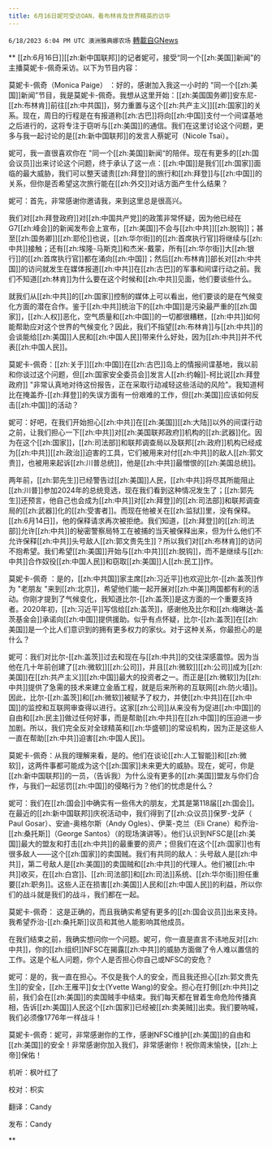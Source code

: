 ```yaml
---
title: 6月16日妮可受访OAN，看布林肯及世界精英的访华
---
```

`6/18/2023 6:04 PM UTC 澳洲雅典娜农场` [轉載自GNews](https://gnews.org/articles/1392405)

**
[[zh:6月16日]][[zh:新中国联邦]]的记者妮可，接受“同一个[[zh:美国]]新闻”的主播莫妮卡-佩奇采访。以下为节目内容：

莫妮卡-佩奇（Monica Paige） ：好的，感谢加入我这一小时的 "同一个[[zh:美国]]新闻”节目，我是莫妮卡-佩奇。我想从这里开始：[[zh:美国国务卿]]安东尼-[[zh:布林肯]]前往[[zh:中共国]]，努力重置与这个[[zh:共产主义]][[zh:国家]]的关系。现在，周日的行程是在有报道称[[zh:古巴]]将向[[zh:中国]]支付一个间谍基地之后进行的，这将专注于窃听与[[zh:美国]]的通信。我们在这里讨论这个问题，更多与我一起讨论的是[[zh:新中国联邦]]的发言人蔡妮可（Nicole Tsai）。

妮可，我一直很喜欢你在 "同一个[[zh:美国]]新闻“的陪伴。现在有更多的[[zh:国会议员]]出来讨论这个问题，终于承认了这一点：[[zh:中国]]是我们[[zh:国家]]面临的最大威胁，我们可以整天谴责[[zh:拜登]]的旅行和[[zh:拜登]]与[[zh:中国]]的关系，但你是否希望这次旅行能在[[zh:外交]]对话方面产生什么结果？

妮可：首先，非常感谢你邀请我，来到这里总是很高兴。

我们对[[zh:拜登政府]]对[[zh:中国共产党]]的政策非常怀疑，因为他已经在G7[[zh:峰会]]的新闻发布会上宣布，[[zh:美国]]不会与[[zh:中共]][[zh:脱钩]]；甚至[[zh:国务卿]][[zh:耶伦]]也说，[[zh:华尔街]]的[[zh:首席执行官]]将继续与[[zh:中共]]接触；还有[[zh:埃隆-马斯克]]和杰米-戴蒙，所有[[zh:华尔街]]大[[zh:银行]]的[[zh:首席执行官]]都在涌向[[zh:中国]]；然后[[zh:布林肯]]部长对[[zh:中共国]]的访问就发生在媒体报道[[zh:中共]]在[[zh:古巴]]的军事和间谍行动之前。我们不知道[[zh:林肯]]为什么要在这个时候和[[zh:中共]]见面，他们要谈些什么。

就我们从[[zh:中共]]的[[zh:国家]]控制的媒体上可以看出，他们要谈的是在气候变化方面的潜在合作。鉴于[[zh:中共]]统治下的[[zh:中国]]是污染最严重的[[zh:国家]]，[[zh:人权]]恶化，空气质量和[[zh:中国]]的一切都很糟糕，[[zh:中共]]如何能帮助应对这个世界的气候变化？因此，我们不指望[[zh:布林肯]]与[[zh:中共]]的会谈能给[[zh:美国]]人民和[[zh:中国人民]]带来什么好处，因为[[zh:中共]]并不代表[[zh:中国人民]]。

莫妮卡-佩奇：[[zh:关于]][[zh:中国]]在[[zh:古巴]]岛上的情报间谍基地，我以前和你谈过这个问题，但[[zh:国家安全委员会]]发言人[[zh:约翰]]-柯比说[[zh:拜登政府]] "非常认真地对待这份报告，正在采取行动减轻这些活动的风险"。我知道柯比在掩盖乔-[[zh:拜登]]的失误方面有一份艰难的工作，但[[zh:美国]]应该如何反击[[zh:中国]]的活动？

妮可：好吧，在我们开始担心[[zh:中共]]在[[zh:美国]][[zh:大陆]]以外的间谍行动之前，让我们担心一下[[zh:中共]]对[[zh:美国联邦政府]]机构的[[zh:武器]]化。因为在这个[[zh:国家]]，[[zh:司法部]]和联邦调查局以及联邦[[zh:政府]]机构已经成为[[zh:中共]][[zh:政治]]迫害的工具，它们被用来对付[[zh:中共]]的敌人[[zh:郭文贵]]，也被用来起诉[[zh:川普总统]]，他是[[zh:中共]]最憎恨的[[zh:美国总统]]。

两年前，[[zh:郭先生]]已经警告过[[zh:美国]]人民，[[zh:中共]]将尽其所能阻止[[zh:川普]]参加2024年的总统竞选，现在我们看到这种情况发生了；[[zh:郭先生]]还预言，他自己也会成为[[zh:中共]]对[[zh:拜登]]的[[zh:司法部]]和联邦调查局的[[zh:武器]]化的[[zh:受害者]]。而现在他被关在[[zh:监狱]]里，没有保释。[[zh:6月14日]]，他的保释请求再次被拒绝。我们知道，[[zh:拜登]]的[[zh:司法部]]允许[[zh:中共]]的秘密警察局特工在被捕的当天被保释出来，但为什么他们不允许保释[[zh:中共]]头号敌人[[zh:郭文贵先生]]？所以我们对[[zh:布林肯]]的访问不抱希望。我们希望[[zh:美国]]开始与[[zh:中共]][[zh:脱钩]]，而不是继续与[[zh:中共]]合作奴役[[zh:中国人民]]和窃取[[zh:美国]]人[[zh:民工]]作。

莫妮卡-佩奇 ：是的，[[zh:中共国]]家主席[[zh:习近平]]也欢迎比尔-[[zh:盖茨]]作为 "老朋友 "来到[[zh:北京]]，希望他们能一起开展对[[zh:中美]]两国都有利的活动。你刚才提到了气候变化，我知道比尔-[[zh:盖茨]]是这方面的一个重要支持者。2020年初，[[zh:习近平]]写信给[[zh:盖茨]]，感谢他及比尔和[[zh:梅琳达-盖茨基金会]]承诺向[[zh:中国]]提供援助。似乎有点怀疑，比尔-[[zh:盖茨]]在[[zh:美国]]是一个比人们意识到的拥有更多权力的家伙。对于这种关系，你最担心的是什么？

妮可：我们对比尔-[[zh:盖茨]]过去和现在与[[zh:中共]]的交往深感震惊。因为当他在几十年前创建了[[zh:微软]][[zh:公司]]，并且[[zh:微软]][[zh:公司]]成为[[zh:美国]]在[[zh:共产主义]][[zh:中国]]最大的投资者之一。而正是[[zh:微软]]为[[zh:中共]]提供了急需的技术来建立金盾工程，就是后来所称的互联网[[zh:防火墙]]。因此，比尔-[[zh:盖茨]]和[[zh:微软]]被赋予了权力，并使[[zh:中共]]在[[zh:中国]]的监控和互联网审查得以进行。这家[[zh:公司]]从来没有为促进[[zh:中国]]的自由和[[zh:民主]]做过任何好事，而是帮助[[zh:中共]]在[[zh:中国]]的压迫进一步加剧。所以，我们完全反对全球精英和[[zh:华盛顿]]的常设机构，因为正是这些人一直在帮助[[zh:中共]]迫害[[zh:中国人民]]。

莫妮卡-佩奇：从我的理解来看，是的。他们在谈论[[zh:人工智能]]和[[zh:微软]]，这两件事都可能成为这个[[zh:国家]]未来更大的威胁。现在，妮可，你是[[zh:新中国联邦]]的一员，（告诉我）为什么没有更多的[[zh:美国]]盟友与你们合作，与我们一起惩罚[[zh:中国]]的侵略行为？他们的忧虑是什么？

妮可：我们在[[zh:国会]]中确实有一些伟大的朋友，尤其是第118届[[zh:国会]]。在最近的[[zh:新中国联邦]]庆祝活动中，我们得到了[[zh:众议员]]保罗-戈萨（ Paul Gosar）、安迪-奥格尔斯（Andy Ogles）、伊莱-克兰（Eli Crane）和乔治-[[zh:桑托斯]]（George Santos）（的现场演讲等）。他们认识到NFSC是[[zh:美国]]最大的盟友和打击[[zh:中共]]的最重要的资产；但我们在这个[[zh:国家]]也有很多敌人——这个[[zh:国家]]的卖国贼。我们有共同的敌人：头号敌人是[[zh:中共]]，第二号敌人是[[zh:美国]]的卖国贼和[[zh:中共]]的代理人。他们被[[zh:中共]]收买，在[[zh:白宫]]、[[zh:司法部]]和[[zh:司法]]系统、[[zh:华尔街]]担任重要[[zh:职务]]。这些人正在损害[[zh:美国]]人民和[[zh:中国人民]]的利益，所以你们的战斗就是我们的战斗，我们都在一起。

莫妮卡-佩奇： 这是正确的，而且我确实希望有更多的[[zh:国会议员]]出来支持。我希望乔治-[[zh:桑托斯]]议员和其他人能影响其他成员。

在我们结束之前，我确实想问你一个问题。妮可，你一直是直言不讳地反对[[zh:中共]]，你的[[zh:组织]]NFSC在揭露[[zh:中共]]的威胁方面做了令人难以置信的工作。这是个私人问题，你个人是否担心你自己或NFSC的安危？

妮可：是的，我一直在担心。不仅是我个人的安全，而且我还担心[[zh:郭文贵先生]]的安全，[[zh:王雁平]]女士(Yvette Wang)的安全。担心在打倒[[zh:中共]]之前，我们会在[[zh:美国]]的卖国贼手中结束。我们每天都在冒着生命危险传播真相，告诉[[zh:美国]]人民这个[[zh:国家]]已经被[[zh:卖美贼]]出卖。我们要呐喊，我们必须像1776年一样战斗！

莫妮卡-佩奇：妮可，非常感谢你的工作，感谢NFSC维护[[zh:美国]]的自由和[[zh:美国]]的安全！非常感谢你加入我们，非常感谢你！祝你周末愉快，[[zh:上帝]]保佑！

机听：枫叶红了

校对：枳实

翻译：Candy

发布：Candy

**
